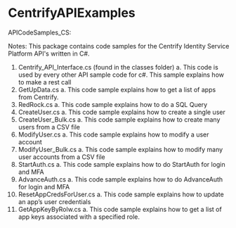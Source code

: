 # CentrifyAPIExamples

APICodeSamples_CS:

Notes: This package contains code samples for the Centrify Identity Service Platform API's written in C#. 

1.	Centrify_API_Interface.cs (found in the classes folder)
a.	This code is used by every other API sample code for c#. This sample explains how to make a rest call
2.	GetUpData.cs
a.	This code sample explains how to get a list of apps from Centrify.
3.	RedRock.cs
a.	This code sample explains how to do a SQL Query
4.	CreateUser.cs
a.	This code sample explains how to create a single user
5.	CreateUser_Bulk.cs
a.	This code sample explains how to create many users from a CSV file
6.	ModifyUser.cs
a.	This code sample explains how to modify a user account
7.	ModifyUser_Bulk.cs
a.	This code sample explains how to modify many user accounts from a CSV file
8.	StartAuth.cs
a.	This code sample explains how to do StartAuth for login and MFA
9.	AdvanceAuth.cs
a.	This code sample explains how to do AdvanceAuth for login and MFA
10.	ResetAppCredsForUser.cs
a.	This code sample explains how to update an app’s user credentials
11.	GetAppKeyByRolw.cs
a.	This code sample explains how to get a list of app keys associated with a specified role.
